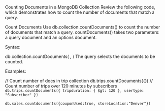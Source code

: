Counting Documents in a MongoDB Collection
Review the following code, which demonstrates how to count the number of documents that match a query.

Count Documents
Use db.collection.countDocuments() to count the number of documents that match a query. countDocuments() takes two parameters: a query document and an options document.

Syntax:

db.collection.countDocuments( <query>, <options> )
The query selects the documents to be counted.

Examples:

// Count number of docs in trip collection
db.trips.countDocuments({})
// Count number of trips over 120 minutes by subscribers
```db.trips.countDocuments({ tripduration: { $gt: 120 }, usertype: "Subscriber" })```

```db.sales.countdocuments({couponUsed:true, storeLocation:"Denver"})```